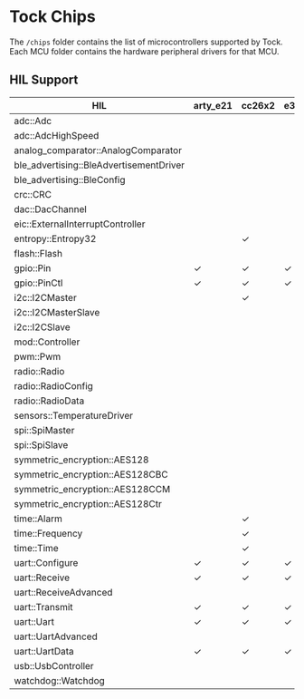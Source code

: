 Tock Chips
==========

The `/chips` folder contains the list of microcontrollers supported by Tock.
Each MCU folder contains the hardware peripheral drivers for that MCU.



HIL Support
-----------

<!--START OF HIL SUPPORT-->

| HIL                                     | arty_e21 | cc26x2 | e310x | nrf52 | sam4l | stm32f4xx |
|-----------------------------------------|----------|--------|-------|-------|-------|-----------|
| adc::Adc                                |          |        |       | ✓     | ✓     |           |
| adc::AdcHighSpeed                       |          |        |       |       | ✓     |           |
| analog_comparator::AnalogComparator     |          |        |       |       | ✓     |           |
| ble_advertising::BleAdvertisementDriver |          |        |       | ✓     |       |           |
| ble_advertising::BleConfig              |          |        |       | ✓     |       |           |
| crc::CRC                                |          |        |       |       | ✓     |           |
| dac::DacChannel                         |          |        |       |       | ✓     |           |
| eic::ExternalInterruptController        |          |        |       |       | ✓     |           |
| entropy::Entropy32                      |          | ✓      |       | ✓     | ✓     |           |
| flash::Flash                            |          |        |       | ✓     | ✓     |           |
| gpio::Pin                               | ✓        | ✓      | ✓     | ✓     | ✓     | ✓         |
| gpio::PinCtl                            | ✓        | ✓      | ✓     | ✓     | ✓     | ✓         |
| i2c::I2CMaster                          |          | ✓      |       | ✓     | ✓     |           |
| i2c::I2CMasterSlave                     |          |        |       |       | ✓     |           |
| i2c::I2CSlave                           |          |        |       |       | ✓     |           |
| mod::Controller                         |          |        |       | ✓     | ✓     |           |
| pwm::Pwm                                |          |        |       | ✓     |       |           |
| radio::Radio                            |          |        |       | ✓     |       |           |
| radio::RadioConfig                      |          |        |       | ✓     |       |           |
| radio::RadioData                        |          |        |       | ✓     |       |           |
| sensors::TemperatureDriver              |          |        |       | ✓     |       |           |
| spi::SpiMaster                          |          |        |       | ✓     | ✓     | ✓         |
| spi::SpiSlave                           |          |        |       |       | ✓     |           |
| symmetric_encryption::AES128            |          |        |       | ✓     | ✓     |           |
| symmetric_encryption::AES128CBC         |          |        |       | ✓     | ✓     |           |
| symmetric_encryption::AES128CCM         |          |        |       | ✓     |       |           |
| symmetric_encryption::AES128Ctr         |          |        |       | ✓     | ✓     |           |
| time::Alarm                             |          | ✓      |       | ✓     | ✓     | ✓         |
| time::Frequency                         |          | ✓      |       | ✓     |       |           |
| time::Time                              |          | ✓      |       | ✓     | ✓     | ✓         |
| uart::Configure                         | ✓        | ✓      | ✓     | ✓     | ✓     | ✓         |
| uart::Receive                           | ✓        | ✓      | ✓     | ✓     | ✓     | ✓         |
| uart::ReceiveAdvanced                   |          |        |       |       | ✓     |           |
| uart::Transmit                          | ✓        | ✓      | ✓     | ✓     | ✓     | ✓         |
| uart::Uart                              | ✓        | ✓      | ✓     | ✓     | ✓     | ✓         |
| uart::UartAdvanced                      |          |        |       |       | ✓     |           |
| uart::UartData                          | ✓        | ✓      | ✓     | ✓     |       | ✓         |
| usb::UsbController                      |          |        |       |       | ✓     |           |
| watchdog::Watchdog                      |          |        |       |       | ✓     |           |

<!--END OF HIL SUPPORT-->


